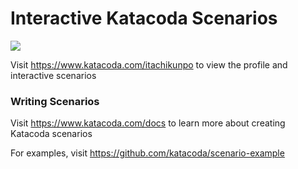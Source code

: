 # Interactive Katacoda Scenarios

[![](http://shields.katacoda.com/katacoda/itachikunpo/count.svg)](https://www.katacoda.com/itachikunpo "Get your profile on Katacoda.com")

Visit https://www.katacoda.com/itachikunpo to view the profile and interactive scenarios

### Writing Scenarios
Visit https://www.katacoda.com/docs to learn more about creating Katacoda scenarios

For examples, visit https://github.com/katacoda/scenario-example
